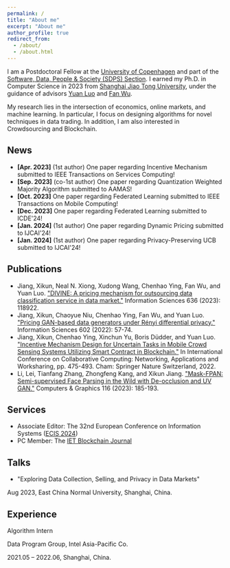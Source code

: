 ```yaml
---
permalink: /
title: "About me"
excerpt: "About me"
author_profile: true
redirect_from: 
  - /about/
  - /about.html
---
```


I am a Postdoctoral Fellow at the [University of Copenhagen](https://www.ku.dk/) and part of the [Software, Data, People & Society (SDPS) Section](https://di.ku.dk/english/research/sdps/). I earned my Ph.D. in Computer Science in 2023 from [Shanghai Jiao Tong University](https://www.cs.sjtu.edu.cn/en/index.aspx), under the guidance of advisors [Yuan Luo](https://www.cs.sjtu.edu.cn/en/PeopleDetail.aspx?id=155) and [Fan Wu](https://www.cs.sjtu.edu.cn/~fwu/).

My research lies in the intersection of economics, online markets, and machine learning. In particular, I focus on designing algorithms for novel techniques in data trading. In addition, I am also interested in Crowdsourcing and Blockchain.

News
------
- **[Apr. 2023]** (1st author) One paper regarding Incentive Mechanism submitted to IEEE Transactions on Services Computing!
- **[Sep. 2023]** (co-1st author) One paper regarding Quantization Weighted Majority Algorithm submitted to AAMAS!
- **[Oct. 2023]** One paper regarding Federated Learning submitted to IEEE Transactions on Mobile Computing!
- **[Dec. 2023]** One paper regarding Federated Learning submitted to ICDE'24!
- **[Jan. 2024]** (1st author) One paper regarding Dynamic Pricing submitted to IJCAI'24!
- **[Jan. 2024]** (1st author) One paper regarding Privacy-Preserving UCB submitted to IJCAI'24!

Publications
------
-  Jiang, Xikun, Neal N. Xiong, Xudong Wang, Chenhao Ying, Fan Wu, and Yuan Luo. ["DIVINE: A pricing mechanism for outsourcing data classification service in data market."](https://www.sciencedirect.com/science/article/abs/pii/S0020025523004929) Information Sciences 636 (2023): 118922.
-  Jiang, Xikun, Chaoyue Niu, Chenhao Ying, Fan Wu, and Yuan Luo. ["Pricing GAN-based data generators under Rényi differential privacy."](https://www.sciencedirect.com/science/article/pii/S0020025522003723) Information Sciences 602 (2022): 57-74.
-  Jiang, Xikun, Chenhao Ying, Xinchun Yu, Boris Düdder, and Yuan Luo. ["Incentive Mechanism Design for Uncertain Tasks in Mobile Crowd Sensing Systems Utilizing Smart Contract in Blockchain."](https://link.springer.com/chapter/10.1007/978-3-031-24383-7_26) In International Conference on Collaborative Computing: Networking, Applications and Worksharing, pp. 475-493. Cham: Springer Nature Switzerland, 2022.
-  Li, Lei, Tianfang Zhang, Zhongfeng Kang, and Xikun Jiang. ["Mask-FPAN: Semi-supervised Face Parsing in the Wild with De-occlusion and UV GAN."](https://www.sciencedirect.com/science/article/abs/pii/S0097849323001735) Computers & Graphics 116 (2023): 185-193.


Services
------
-  Associate Editor: The 32nd European Conference on Information Systems ([ECIS 2024](https://ecis2024.eu/track-descriptions/))
-  PC Member: The [IET Blockchain Journal](https://ietresearch.onlinelibrary.wiley.com/journal/26341573)

Talks
------
-  "Exploring Data Collection, Selling, and Privacy in Data Markets" 

Aug 2023, East China Normal University, Shanghai, China.


Experience
------
Algorithm Intern

Data Program Group, Intel Asia-Pacific Co.

2021.05 – 2022.06, Shanghai, China.
